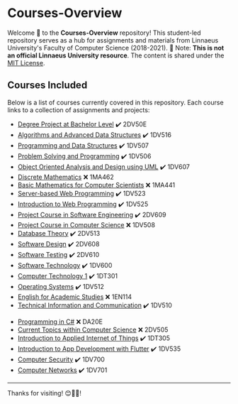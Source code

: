 # Courses-Overview

Welcome 👋 to the **Courses-Overview** repository! This student-led repository serves as a hub for assignments and materials from Linnaeus University's Faculty of Computer Science (2018-2021). 🚨 Note: **This is not an official Linnaeus University resource**. The content is shared under the [MIT License](LICENSE).

## Courses Included

Below is a list of courses currently covered in this repository. Each course links to a collection of assignments and projects:

- [Degree Project at Bachelor Level](https://www.diva-portal.org/smash/record.jsf?dswid=3786&pid=diva2%3A1599824&c=1&searchType=SIMPLE&language=en&query=rashed+qazizada&af=%5B%5D&aq=%5B%5B%5D%5D&aq2=%5B%5B%5D%5D&aqe=%5B%5D&noOfRows=50&sortOrder=author_sort_asc&sortOrder2=title_sort_asc&onlyFullText=false&sf=all) :heavy_check_mark: 2DV50E
- [Algorithms and Advanced Data Structures](https://github.com/LinnaeusUniversity/1DV516) :heavy_check_mark: 1DV516
- [Programming and Data Structures](https://github.com/LinnaeusUniversity/1DV507) :heavy_check_mark: 1DV507
- [Problem Solving and Programming](https://github.com/LinnaeusUniversity/1DV506) :heavy_check_mark: 1DV506
- [Object Oriented Analysis and Design using UML](https://github.com/LinnaeusUniversity/1DV607) :heavy_check_mark: 1DV607
- [Discrete Mathematics](https://github.com/LinnaeusUniversity/1MA462) :x: 1MA462
- [Basic Mathematics for Computer Scientists](https://github.com/LinnaeusUniversity/1MA441) :x: 1MA441
- [Server-based Web Programming](https://github.com/LinnaeusUniversity/1DV523) :heavy_check_mark: 1DV523
- [Introduction to Web Programming](https://github.com/LinnaeusUniversity/1DV525) :heavy_check_mark: 1DV525
- [Project Course in Software Engineering](https://github.com/LinnaeusUniversity/2DV609) :heavy_check_mark: 2DV609
- [Project Course in Computer Science](https://github.com/LinnaeusUniversity/1DV508) :x: 1DV508
- [Database Theory](https://github.com/LinnaeusUniversity/2DV513) :heavy_check_mark: 2DV513
- [Software Design](https://github.com/LinnaeusUniversity/2DV608) :heavy_check_mark: 2DV608
- [Software Testing](https://github.com/LinnaeusUniversity/2DV610) :heavy_check_mark: 2DV610
- [Software Technology](https://github.com/LinnaeusUniversity/1DV600) :heavy_check_mark: 1DV600
- [Computer Technology 1](https://github.com/LinnaeusUniversity/1DT301) :heavy_check_mark: 1DT301
- [Operating Systems](https://github.com/LinnaeusUniversity/1DV512) :heavy_check_mark: 1DV512
- [English for Academic Studies](https://github.com/LinnaeusUniversity/1EN114) :x: 1EN114
- [Technical Information and Communication](https://github.com/LinnaeusUniversity/1DV510) :heavy_check_mark: 1DV510
<!-- - [Language and Logic](https://github.com/LinnaeusUniversity/1DV517) :x: 1DV517 -->
<!-- - [Software Architectures](https://github.com/LinnaeusUniversity/2DV604) :x: 2DV604 -->
- [Programming in C#](https://github.com/LinnaeusUniversity/DA20E) :x: DA20E
- [Current Topics within Computer Science](https://github.com/LinnaeusUniversity/2DV505) :x: 2DV505
- [Introduction to Applied Internet of Things](https://github.com/LinnaeusUniversity/1DT305_Pico_W_DHT11_WeatherStation) :heavy_check_mark: 1DT305
- [Introduction to App Development with Flutter](https://github.com/LinnaeusUniversity/1DV535-Flutter) :heavy_check_mark: 1DV535
- [Computer Security](https://github.com/LinnaeusUniversity/1DV700) :heavy_check_mark: 1DV700
- [Computer Networks](https://github.com/LinnaeusUniversity/1DV701) :heavy_check_mark: 1DV701

---

Thanks for visiting! 😊🧭✨!
